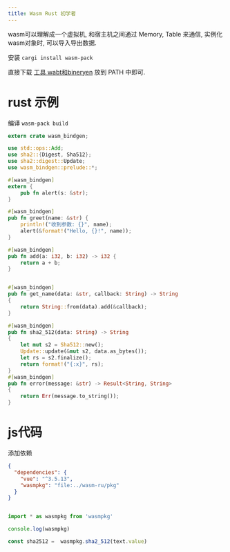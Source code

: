 ```yaml
---
title: Wasm Rust 初学者
---
```



wasm可以理解成一个虚拟机, 和宿主机之间通过 Memory, Table 来通信, 实例化wasm对象时, 可以导入导出数据.


安装 `cargi install wasm-pack` 


直接下载 [工具 wabt和bineryen](https://webassembly.org/getting-started/advanced-tools/)  放到 PATH 中即可.


# rust 示例

编译 `wasm-pack build`

```rust 
extern crate wasm_bindgen;

use std::ops::Add;
use sha2::{Digest, Sha512};
use sha2::digest::Update;
use wasm_bindgen::prelude::*;

#[wasm_bindgen]
extern {
    pub fn alert(s: &str);
}

#[wasm_bindgen]
pub fn greet(name: &str) {
    println!("收到参数: {}", name);
    alert(&format!("Hello, {}!", name));
}

#[wasm_bindgen]
pub fn add(a: i32, b: i32) -> i32 {
    return a + b;
}


#[wasm_bindgen]
pub fn get_name(data: &str, callback: String) -> String
{
    return String::from(data).add(&callback);
}

#[wasm_bindgen]
pub fn sha2_512(data: String) -> String
{
    let mut s2 = Sha512::new();
    Update::update(&mut s2, data.as_bytes());
    let rs = s2.finalize();
    return format!("{:x}", rs);
}
#[wasm_bindgen]
pub fn error(message: &str) -> Result<String, String>
{
    return Err(message.to_string());
}

```

# js代码

添加依赖
```json
{
  "dependencies": {
    "vue": "^3.5.13",
    "wasmpkg": "file:../wasm-ru/pkg"
  }
}
```

```typescript

import * as wasmpkg from 'wasmpkg'

console.log(wasmpkg)

const sha2512 =  wasmpkg.sha2_512(text.value)

```